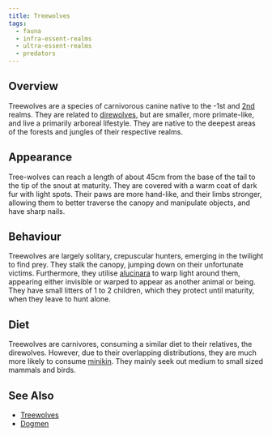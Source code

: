 ```yaml
---
title: Treewolves
tags:
  - fauna
  - infra-essent-realms
  - ultra-essent-realms
  - predators
---
```

## Overview
Treewolves are a species of carnivorous canine native to the -1st and [2nd](lore/2nd-realm.md) realms. They are related to [direwolves](private/fauna/direwolves.md), but are smaller, more primate-like, and live a primarily arboreal lifestyle. They are native to the deepest areas of the forests and jungles of their respective realms.
## Appearance
Tree-wolves can reach a length of about 45cm from the base of the tail to the tip of the snout at maturity. They are covered with a warm coat of dark fur with light spots. Their paws are more hand-like, and their limbs stronger, allowing them to better traverse the canopy and manipulate objects, and have sharp nails.
## Behaviour
Treewolves are largely solitary, crepuscular hunters, emerging in the twilight to find prey. They stalk the canopy, jumping down on their unfortunate victims. Furthermore, they utilise [alucinara](cosmology/alucinara.md) to warp light around them, appearing either invisible or warped to appear as another animal or being. They have small litters of 1 to 2 children, which they protect until maturity, when they leave to hunt alone.
## Diet
Treewolves are carnivores, consuming a similar diet to their relatives, the direwolves. However, due to their overlapping distributions, they are much more likely to consume [minikin](fauna/minikin.md). They mainly seek out medium to small sized mammals and birds.
## See Also
- [Treewolves](private/fauna/treewolves.md)
- [Dogmen](private/fauna/dogmen.md)